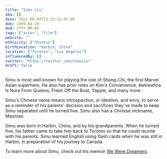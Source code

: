 ```yaml
---
title: "Simu Liu"
aka: []
date: 2021-06-02T23:23:52-07:00
dob: 1989-04-19
dod: YYYY-MM-DD
tags: ["actor", "film"]
website: ""
ethnicity: ["Chinese"]
birthLocation: "Harbin, China"
location: ["Toronto", "Los Angeles"]
influencedBy: []
twitter: "https://twitter.com/SimuLiu"
draft: false
---
```


Simu is most well known for playing the role of Shang-Chi, the first Marvel
Asian superhero. He also has prior roles on Kim's Convenience, Awkwafina Is Nora
From Queens, Fresh Off the Boat, Yappie, and many more.

Simu's Chinese name means introspection, or ideation, and envy, to serve as a
reminder of his parents' decision and sacrifices they've made to keep Simu
separated until he turned five. Simu also has a Chinese nickname, Maomao.

Simu was born in Harbin, China, and by his grandparents. When he turned five,
his father came to take him back to Toronto so that he could reunite with his
parents. Simu learned English using flash cards when he was still in Harbin, in
preparation of his journey to Canada.

To learn more about Simu, check out his memoir
[We Were Dreamers](https://www.amazon.com/We-Were-Dreamers-Simu-Liu-ebook/dp/B08728NNKQ).
